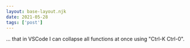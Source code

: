 ```yaml
---
layout: base-layout.njk
date: 2021-05-28
tags: ['post']
---
```


... that in VSCode I can collapse all functions at once using "Ctrl-K Ctrl-0".
